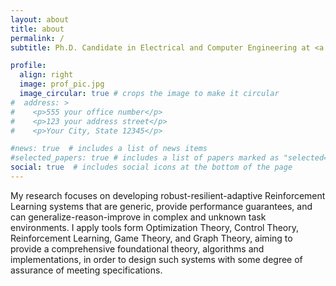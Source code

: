 ```yaml
---
layout: about
title: about
permalink: /
subtitle: Ph.D. Candidate in Electrical and Computer Engineering at <a href='https://www.umd.edu'>The University of Maryland, College Park</a>.

profile:
  align: right
  image: prof_pic.jpg
  image_circular: true # crops the image to make it circular
#  address: >
#    <p>555 your office number</p>
#    <p>123 your address street</p>
#    <p>Your City, State 12345</p>

#news: true  # includes a list of news items
#selected_papers: true # includes a list of papers marked as "selected={true}"
social: true  # includes social icons at the bottom of the page
---
```

My research focuses on developing robust-resilient-adaptive Reinforcement Learning systems that are generic, provide performance guarantees, and can generalize-reason-improve in complex and unknown task environments. I apply tools form Optimization Theory, Control Theory, Reinforcement Learning, Game Theory, and Graph Theory, aiming to provide a comprehensive foundational theory, algorithms and implementations, in order to design such systems with some degree of assurance of meeting specifications.

